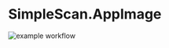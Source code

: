 # SimpleScan.AppImage

![example workflow](https://github.com/nx-appbuild-hub/SimpleScan.AppImage//actions/workflows/makefile.yml/badge.svg)
